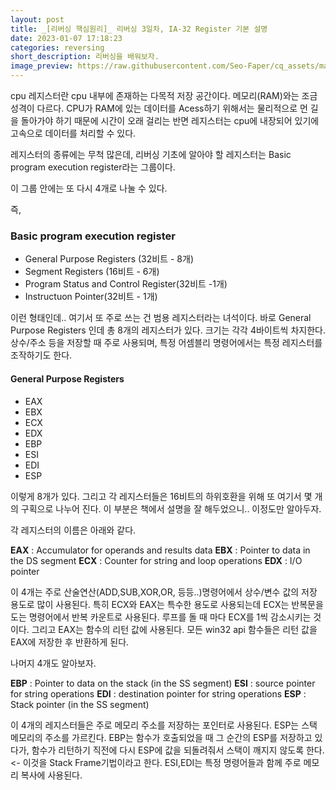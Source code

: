 ```yaml
---
layout: post
title: _[리버싱 핵심원리]_ 리버싱 3일차, IA-32 Register 기본 설명
date: 2023-01-07 17:18:23
categories: reversing
short_description: 리버싱을 배워보자.
image_preview: https://raw.githubusercontent.com/Seo-Faper/cq_assets/master/heroes/cos_pr_17_17.png
---
```


cpu 레지스터란 cpu 내부에 존재하는 다목적 저장 공간이다.
메모리(RAM)와는 조금 성격이 다르다.
CPU가 RAM에 있는 데이터를 Acess하기 위해서는 물리적으로 먼 길을 돌아가야 하기 때문에 시간이 오래 걸리는 반면 레지스터는 cpu에 내장되어 있기에 고속으로 데이터를 처리할 수 있다.


레지스터의 종류에는 무척 많은데, 리버싱 기초에 알아야 할 레지스터는 Basic program execution register라는 그룹이다.

이 그룹 안에는 또 다시 4개로 나눌 수 있다.

즉, 
### Basic program execution register
- General Purpose Registers (32비트 - 8개)
- Segment Registers (16비트 - 6개)
- Program Status and Control Register(32비트 -1개)
- Instructuon Pointer(32비트 - 1개)


이런 형태인데..
여기서 또 주로 쓰는 건 범용 레지스터라는 녀석이다. 바로 General Purpose Registers 인데
총 8개의 레지스터가 있다. 크기는 각각 4바이트씩 차지한다. 
상수/주소 등을 저장할 때 주로 사용되며, 특정 어셈블리 명령어에서는 특정 레지스터를 조작하기도 한다. 

#### General Purpose Registers 
- EAX
- EBX
- ECX
- EDX
- EBP
- ESI
- EDI
- ESP 

이렇게 8개가 있다. 그리고 각 레지스터들은 16비트의 하위호환을 위해 또 여기서 몇 개의 구획으로 나누어 진다. 이 부분은 책에서 설명을 잘 해두었으니.. 이정도만 알아두자.

각 레지스터의 이름은 아래와 같다.

**EAX** : Accumulator for operands and results data
**EBX** : Pointer to data in the DS segment
**ECX** : Counter for string and loop operations
**EDX** : I/O pointer

이 4개는 주로 산술연산(ADD,SUB,XOR,OR, 등등..)명령어에서 상수/변수 값의 저장 용도로 많이 사용된다. 
특히 ECX와 EAX는 특수한 용도로 사용되는데 ECX는 반복문을 도는 명령어에서 반복 카운트로 사용된다. 루프를 돌 때 마다 ECX를 1씩 감소시키는 것이다.  그리고 EAX는 함수의 리턴 값에 사용된다. 모든 win32 api 함수들은 리턴 값을 EAX에 저장한 후 반환하게 된다.

나머지 4개도 알아보자.

**EBP** : Pointer to data on the stack (in the SS segment)
**ESI** : source pointer for string operations
**EDI** : destination pointer for string operations
**ESP** : Stack pointer (in the SS segment)

이 4개의 레지스터들은 주로 메모리 주소를 저장하는 포인터로 사용된다.
ESP는 스택 메모리의 주소를 가르킨다.
EBP는 함수가 호출되었을 때 그 순간의 ESP를 저장하고 있다가, 함수가 리턴하기 직전에 다시 ESP에 값을 되돌려줘서 스택이 깨지지 않도록 한다. <- 이것을 Stack Frame기법이라고 한다.
ESI,EDI는 특정 명령어들과 함께 주로 메모리 복사에 사용된다.

